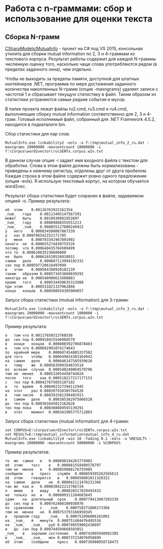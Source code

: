 # Работа с n-граммами: сбор и использование для оценки текста

## Сборка N-грамм

[CSharpModels/MutualInfo](https://github.com/Koziev/NGrams/tree/master/CSharpTools/MutualInfo) - проект на C# под VS 2015,
консольная утилита для сборки mutual information
по 2, 3 и 4-граммам из текстового корпуса. Результат работы содержит для каждой N-граммы
численную оценку того, насколько чаще слова употребляются рядом (в пределах заданного
окна), чем отдельно.

Чтобы не выходить за пределы памяти, доступной для штатных контейнеров .NET, программа
по мере достижения заданного количества накопленных N-грамм (опция -maxngrams) удаляет
записи с частотой 1 и сбрасывает текущую статистику в файл. Таким образом из статистики
устраняются самые редкие события и мусор.

В папке проекта лежат файлы ru2.cmd, ru3.cmd и ru4.cmd, выполняющие сборку mutual information
соответственно для 2, 3 и 4-грам. Готовый исполнимый файл, собранный для .NET Framework 4.5.2,
находится в подкаталоге bin.

Сбор статистики для пар слов:

```
MutualInfo.exe linkability2 -eols -o f:\tmp\mutual_info_2_ru.dat -maxngrams 20000000 -maxsentcount 10000000 -i f:\Corpus\word2vector\ru\SENTx.corpus.w2v.txt
```

В данном случае опция -i задает имя входного файла с текстом для обработки. Слова в этом
файле должны быть нормализованы - приведены к нижнему регистру, отделены друг от друга
пробелом. Каждая строка в этом файле содержит ровно одного предложение (опция -eols).
Я использую текстовый корпус, на котором обучается word2vec.

Результат сбора статистики будет сохранен в файле, задаваемом опцией -o.
Пример результата:

```
об	этом	0.00126763922162354
_num_	года	0.00113405147567391
может	быть	0.0010930981952697
_num_	году	0.00089808355551213
_num_	_num_	0.000855127000249922
у	него	0.000834500067867339
у	нас	0.000786542252171785
у	меня	0.000703341967891902
ничего	не	0.000655274430755526
потому	что	0.000640435784589499
что	то	0.000628835230600089
не	было	0.000616520526818931
самом	деле	0.000607113994192332
сих	пор	0.000597720616497099
в	этом	0.000584398920182139
таким	образом	0.000573453668039292
никогда	не	0.000540906621608883
кроме	того	0.000534450635313988
при	этом	0.000531821337062866
конце	концов	0.000508924305904657
```

Запуск сбора статистики (mutual information) для 3-грамм:

```
MutualInfo.exe linkability3 -eols -o f:\tmp\mutual_info_3_ru.dat -maxngrams 20000000 -maxsentcount 1000000 -i f:\Corpus\word2vector\ru\SENTx.corpus.w2v.txt
```

Пример результата:

```
о	том	что	0.00117650313768536
до	сих	пор	0.000910415546968579
в	конце	концов	0.000800392706878483
в	том	что	0.000692991074174643
по	крайней	мере	0.000687454885337502
для	того	чтобы	0.000649024383164942
на	самом	деле	0.000646147585939616
к	тому	же	0.000563509354833514
во	всяком	случае	0.000540249864570796
тем	не	менее	0.000532054458744824
после	того	как	0.000518217217177153
с	тех	пор	0.000427675055107102
в	то	время	0.000402327394112945
на	этот	раз	0.000397910305764526
в	том	числе	0.000391581299481913
в	самом	деле	0.000385362975066528
до	тех	пор	0.000361645012162626
тех	пор	пока	0.000360889593139291
в	этот	момент	0.000341905775712803
```
 
Запуск сбора статистики (mutual information) для 4-грамм:

```
set CORPUS=E:\Corpus\word2vector\ru\SENTx.corpus.w2v.txt
set RESULT=E:\tmp\mutual_information\mutual_info_4_ru.dat
MutualInfo.exe linkability4 -win 10 -fading 0.1 -eols -o %RESULT% -maxngrams 20000000 -maxsentcount 50000000 -i %CORPUS%
```

Пример результатов:

```
то	же	самое	и	0.000890194263774902
об	этом	тасс	в	0.000881558400578797
тем	не	менее	в	0.000859808176755905
сообщили	в	пресс	службе	0.000859305262565613
об	этом	говорится	в	0.000850802811328322
на	самом	деле	не	0.000842111476231366
так	же	как	и	0.000830422213766724
я	имею	в	виду	0.000820317829493433
не	только	но	и	0.000809311284683645
сдам	на	длительный	срок	0.000779413967393339
до	сих	пор	в	0.000762400100938976
по	сравнению	с	_num_	0.000758271606173366
тем	не	менее	не	0.000753793166950345
в	прошлом	году	_num_	0.000752096006181091
на	_num_	й	минуте	0.000751484476495534
на	_num_	_num_	руб	0.000746559002436697
и	до	сих	пор	0.000744594668503851
_num_	в	хорошем	состоянии	0.000742005940992385
в	_num_	_num_	млн	0.000737234076950699
об	этом	сообщили	пресс	0.000736980058718473
```


